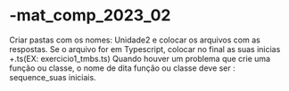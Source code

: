 # -mat_comp_2023_02

Criar pastas com os nomes: Unidade2 e colocar os arquivos com as respostas.
Se o arquivo for em Typescript, colocar no final as suas inicias +.ts(EX: exercicio1_tmbs.ts)
Quando houver um problema que crie uma função ou classe, o nome de dita função ou classe deve ser : sequence_suas iniciais.
